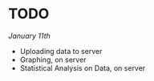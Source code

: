 # TODO

*January 11th*

- Uploading data to server
- Graphing, on server
- Statistical Analysis on Data, on server
